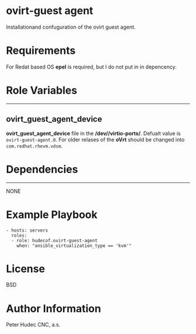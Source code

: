 # ovirt-guest agent


Installationand confuguration of the ovirt guest agent.

# Requirements

For Redat based OS **epel** is required, but I do not put in in depencency.

# Role Variables
--------------

## ovirt_guest_agent_device

**ovirt_guest_agent_device** file in the **/dev//virtio-ports/**. Defualt value is `ovirt-guest-agent.0`.
For older relases of the **oVrt** should be changed into `com.redhat.rhevm.vdsm`.


# Dependencies
------------

NONE

# Example Playbook


    - hosts: servers
      roles:
      - role: hudecof.ovirt-guest-agent
        when: "ansible_virtualization_type == 'kvm'"

# License

BSD

# Author Information

Peter Hudec
CNC, a.s.